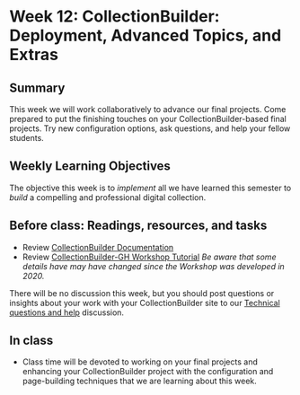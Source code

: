 # Week 12: CollectionBuilder: Deployment, Advanced Topics, and Extras

## Summary

This week we will work collaboratively to advance our final projects. Come prepared to put the finishing touches on your CollectionBuilder-based final projects. Try new configuration options, ask questions, and help your fellow students.

## Weekly Learning Objectives

The objective this week is to _implement_ all we have learned this semester to _build_ a compelling and professional digital collection.

## Before class: Readings, resources, and tasks

- Review [CollectionBuilder Documentation](https://collectionbuilder.github.io/cb-docs/)
- Review [CollectionBuilder-GH Workshop Tutorial](https://collectionbuilder.github.io/workshop/gh/) _Be aware that some details have may have changed since the Workshop was developed in 2020._
	
There will be no discussion this week, but you should post questions or insights about your work with your CollectionBuilder site to our [Technical questions and  help](https://github.com/jawalsh/z652-Digital-Libraries/discussions/9) discussion. 
 
## In class

- Class time will be devoted to working on your final projects and enhancing your CollectionBuilder project with the configuration and page-building techniques that we are learning about this week.